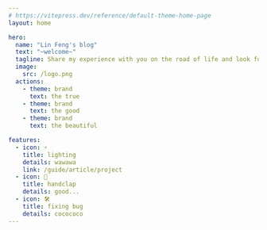 ```yaml
---
# https://vitepress.dev/reference/default-theme-home-page
layout: home 

hero:
  name: "Lin Feng's blog"
  text: "~welcome~"
  tagline: Share my experience with you on the road of life and look forward to meeting you~ 
  image:
    src: /logo.png
  actions:
    - theme: brand
      text: the true
    - theme: brand
      text: the good
    - theme: brand
      text: the beautiful

features:
  - icon: ⚡️
    title: lighting
    details: wawawa
    link: /guide/article/project
  - icon: 🖖
    title: handclap
    details: good...
  - icon: 🛠️
    title: fixing bug
    details: cocococo
---
```


